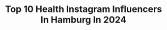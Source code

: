 ---
title: Top 10 Health Instagram Influencers In Hamburg In 2024
description: >-
  Find top health Instagram influencers in Hamburg in 2024. Most popular hashtags: #hamburg #motivation #health #fitness.
platform: Instagram
hits: 113
text_top: Identify the top-rated Instagram influencers on inBeat.
text_bottom: inBeat has 113 Instagram influencers like this in Hamburg, Germany for you to collaborate.
profiles:
  - username: "running.alexandra"
    fullname: >-
      Alexandra Stumpenhagen 🏃‍♀️🩺
    bio: >-
      👟⠀running | motivation | health 👩‍⚕️⠀doctor⚕️internal medicine 🏃‍♀️⠀ASICS FrontRunner 🔹⠀Type 1 Diabetic 📍⠀Hamburg
    location: "Germany"
    followers: 44258
    engagement: 352
    commentsToLikes: 0.029100
    id: ck0tvvcqqcy9f0i198m23re35
    verified: false
    hashtags: "#health, #hamburg, #tipps, #lauftipps"
  - username: "karodelafleur"
    fullname: >-
      𝐊𝐀𝐑𝐎 𝐃𝐄𝐋𝐀𝐅𝐋𝐄𝐔𝐑
    bio: >-
      STR | 24 🖤𝐓𝐞𝐚𝐦 @gymqueen.de @smilodox @viafortis @foodsbest (-𝟏𝟎% 𝐦𝐢𝐭 𝐊𝐚𝐫𝐨𝟏𝟎) 🤍TikTok: @karodelafleur „𝑨 𝒒𝒖𝒆𝒆𝒏 𝒘𝒊𝒍𝒍 𝒂𝒍𝒘𝒂𝒚𝒔 𝒕𝒖𝒓𝒏 𝒑𝒂𝒊𝒏 𝒊𝒏𝒕𝒐 𝒑𝒐𝒘𝒆𝒓“
    location: "Germany"
    followers: 32091
    engagement: 374
    commentsToLikes: 0.136751
    id: ck0vx58kox7by0i19j2mzn5jw
    verified: false
    hashtags: "#care, #mode, #gesund, #teamsmilodox"
  - username: "grossstadtklein"
    fullname: >-
      Sarah Ploss | Hamburg
    bio: >-
      👋🏻 fränkisches Nordlicht #hamburgliebe 🎙 mental health | creative head | podcast | photography @zaracarole 🇦🇹 next 💌 hallo@grossstadtklein.net
    location: "Germany"
    followers: 11971
    engagement: 491
    commentsToLikes: 0.043872
    id: ck14lczkxu1rv0i19mr4936x0
    verified: false
    hashtags: "#hymer, #travelinfrance, #discoverfrance, #glasmomente"
  - username: "murieldng"
    fullname: >-
      Muriel Dang
    bio: >-
      LOVING AND FLOW TRUSTING MEATLOVER HEALTH PSYCHOLOGY currently in HAMBURG represented by @pma_models
    location: "Germany"
    followers: 4452
    engagement: 629
    commentsToLikes: 0.044927
    id: ck6tp7liyi9uf0j71zjbyyqg2
    verified: false
    hashtags: "#selflovetips, #healthtipsoftheday, #healthtip, #healthfacts"
  - username: "f_i_l_o_u_"
    fullname: >-
      Filou & Louisa
    bio: >-
      🐾Wiredhair miniature dachshund 🍂Dürrlaubfarben 🎂12.05.2019 ⚓️ Hamburg/ Germany
    location: "Germany"
    followers: 6251
    engagement: 2670
    commentsToLikes: 0.028141
    id: ckaox3eh8blru0i78rs14vwhe
    verified: false
    hashtags: "#bestfriends, #dogmodelsearch, #bestwoof, #dackelblick"
  - username: "jc.carlsson"
    fullname: >-
      Jonathan Carlsson
    bio: >-
      Food dealer 🥑 Nature 🐒 Health coach @train_simple 🏆 Founder @crunch.and.brunch 🥗 @modelwerk
    location: "Germany"
    followers: 12322
    engagement: 566
    commentsToLikes: 0.109945
    id: ck14irsgugwh00i19n987zfae
    verified: false
    hashtags: "#blackandwhite, #lifestyle, #nature, #modeling"
  - username: "joana_health"
    fullname: >-
      Joana Link
    bio: >-
      🥔 B E R L I N 💫 Mental Health, Food & Fitness 🌻 #balance Mail: joana_health@foryouagency.de
    location: "Germany"
    followers: 79421
    engagement: 327
    commentsToLikes: 0.017476
    id: clmizkry1ircb0j08yft5ktma
    verified: false
    hashtags: "#curacao, #balance, #berlin, #goldie"
  - username: "janis_danner"
    fullname: >-
      Janis Danner
    bio: >-
      📍Hamburg / ✉️ janis@influencing101.com Impressum: https://influencing101.com/impressum-danner/
    location: "Germany"
    followers: 1634315
    engagement: 309
    commentsToLikes: 0.006673
    id: ck5chk99hqxql0i113npwhyru
    verified: false
    hashtags: "#sunglasshutstyle, #mood, #outfit, #fun"
  - username: "coachseyit"
    fullname: >-
      Seyit Ali Shobeiri
    bio: >-
      PRIVATE HEALTH CONSULTING ⠀ 🔺VIP Consulting 🔺Medical Supplement Products 🔺Science-based Product Development ⠀ 🧭My Vision is my Compass 🇩🇪|🇺🇸|🇦🇪|🇲🇦|🇸🇦
    location: "Germany"
    followers: 1598346
    engagement: 210
    commentsToLikes: 0.004125
    id: ck5q6vhpmyz690i11eqsw2vv1
    verified: true
    hashtags: "#training, #mma, #iamstronger, #strengthandconditioning"
  - username: "magic_fabi"
    fullname: >-
      Fabian Hochbaum
    bio: >-
      Hopefully I can have an (positive) impact 🤍 ➳ Entrepreneur & Creator: Outfits | Athlet | Health ➳ GER 🇩🇪 Ms | @alexandra_h87 👩🏻‍❤️‍👨🏽
    location: "Germany"
    followers: 19295
    engagement: 116
    commentsToLikes: 0.123797
    id: ck135qo722rc90i19hgy3shky
    verified: false
    hashtags: "#waymenfashion, #fitnessshophamburg, #workout, #dadwithstyle"
---